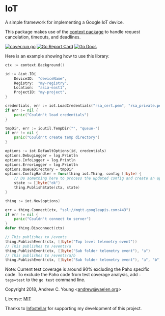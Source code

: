 IoT
===

A simple framework for implementing a Google IoT device.

This package makes use of the [context package] to handle request cancelation, timeouts, and deadlines.

[![cover.run go](https://cover.run/go/github.com/vaelen/iot.svg?tag=golang-1.10)](https://cover.run/go/github.com/vaelen/iot?tag=golang-1.10)
[![Go Report Card](https://goreportcard.com/badge/github.com/vaelen/iot)](https://goreportcard.com/report/github.com/vaelen/iot)
[![Go Docs](https://godoc.org/github.com/vaelen/iot?status.svg)](https://godoc.org/github.com/vaelen/iot)

Here is an example showing how to use this library:
```go
ctx := context.Background()

id := &iot.ID{
	DeviceID:  "deviceName",
	Registry:  "my-registry",
	Location:  "asia-east1",
	ProjectID: "my-project",
}

credentials, err := iot.LoadCredentials("rsa_cert.pem", "rsa_private.pem")
if err != nil {
	panic("Couldn't load credentials")
}

tmpDir, err := ioutil.TempDir("", "queue-")
if err != nil {
	panic("Couldn't create temp directory")
}

options := iot.DefaultOptions(id, credentials)
options.DebugLogger = log.Println
options.InfoLogger = log.Println
options.ErrorLogger = log.Println
options.QueueDirectory = tmpDir
options.ConfigHandler = func(thing iot.Thing, config []byte) {
	// Do something here to process the updated config and create an updated state string
	state := []byte("ok")
	thing.PublishState(ctx, state)
}

thing := iot.New(options)

err = thing.Connect(ctx, "ssl://mqtt.googleapis.com:443")
if err != nil {
	panic("Couldn't connect to server")
}
defer thing.Disconnect(ctx)

// This publishes to /events
thing.PublishEvent(ctx, []byte("Top level telemetry event"))
// This publishes to /events/a
thing.PublishEvent(ctx, []byte("Sub folder telemetry event"), "a")
// This publishes to /events/a/b
thing.PublishEvent(ctx, []byte("Sub folder telemetry event"), "a", "b")
```

Note: Current test coverage is around 90% excluding the Paho specific code.  To exclude the Paho code from test coverage analysis, add `-tags=test` to the `go test` command line.

Copyright 2018, Andrew C. Young <<andrew@vaelen.org>>

License: [MIT]

Thanks to [Infostellar] for supporting my development of this project.

[Andrew C. Young]: http;//vaelen.org
[Infostellar]: http://infostellar.net
[context package]: https://golang.org/pkg/context/
[MIT]: ../blob/master/LICENSE